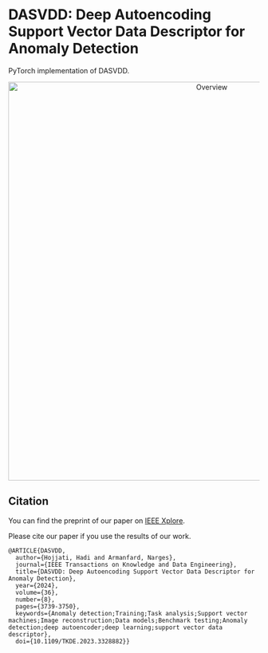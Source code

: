 # DASVDD: Deep Autoencoding Support Vector Data Descriptor for Anomaly Detection

PyTorch implementation of DASVDD.

<center><img src="https://ieeexplore.ieee.org/mediastore/IEEE/content/media/69/10589999/10314785/hojja1-3328882-large.gif" alt="Overview" width="800" align="center"></center>

## Citation

You can find the preprint of our paper on [IEEE Xplore](https://ieeexplore.ieee.org/abstract/document/10314785).

Please cite our paper if you use the results of our work.

```
@ARTICLE{DASVDD,
  author={Hojjati, Hadi and Armanfard, Narges},
  journal={IEEE Transactions on Knowledge and Data Engineering}, 
  title={DASVDD: Deep Autoencoding Support Vector Data Descriptor for Anomaly Detection}, 
  year={2024},
  volume={36},
  number={8},
  pages={3739-3750},
  keywords={Anomaly detection;Training;Task analysis;Support vector machines;Image reconstruction;Data models;Benchmark testing;Anomaly detection;deep autoencoder;deep learning;support vector data descriptor},
  doi={10.1109/TKDE.2023.3328882}}

```
